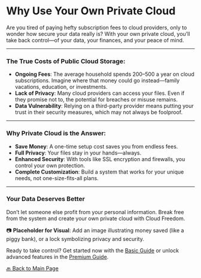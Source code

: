 # Why Use Your Own Private Cloud

Are you tired of paying hefty subscription fees to cloud providers, only to wonder how secure your data really is? With your own private cloud, you’ll take back control—of your data, your finances, and your peace of mind.

---

### The True Costs of Public Cloud Storage:

- **Ongoing Fees**: The average household spends $200–$500 a year on cloud subscriptions. Imagine where that money could go instead—family vacations, education, or investments.
- **Lack of Privacy**: Many cloud providers can access your files. Even if they promise not to, the potential for breaches or misuse remains.
- **Data Vulnerability**: Relying on a third-party provider means putting your trust in their security measures, which may not always be foolproof.

---

### Why Private Cloud is the Answer:

- **Save Money**: A one-time setup cost saves you from endless fees.  
- **Full Privacy**: Your files stay in your hands—always.  
- **Enhanced Security**: With tools like SSL encryption and firewalls, you control your own protection.  
- **Complete Customization**: Build a system that works for your unique needs, not one-size-fits-all plans.

---

### Your Data Deserves Better  
Don’t let someone else profit from your personal information. Break free from the system and create your own private cloud with Cloud Freedom.

📷 **Placeholder for Visual**: Add an image illustrating money saved (like a piggy bank), or a lock symbolizing privacy and security.

Ready to take control? Get started now with the [Basic Guide](#) or unlock advanced features in the [Premium Guide](#).

[🔙 Back to Main Page](index.md#why-use-your-own-private-cloud)
